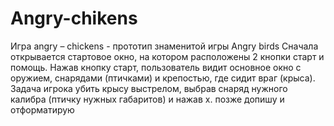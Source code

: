 # Angry-chikens
Игра angry – chickens  - прототип знаменитой игры Angry birds
Сначала открывается стартовое окно, на котором расположены 2 кнопки старт и помощь.
Нажав кнопку  старт, пользователь видит основное окно с оружием, снарядами (птичками) и крепостью, где сидит враг (крыса).
Задача игрока убить крысу выстрелом, выбрав снаряд нужного калибра (птичку нужных габаритов) и нажав x.
позже допишу и отформатирую
